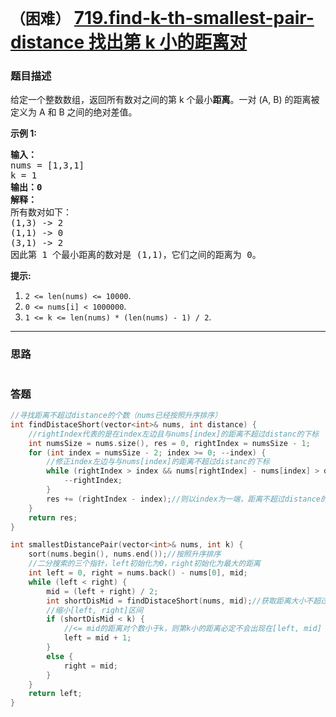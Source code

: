 # `（困难）` [719.find-k-th-smallest-pair-distance 找出第 k 小的距离对](https://leetcode-cn.com/problems/find-k-th-smallest-pair-distance/)

### 题目描述
<p>给定一个整数数组，返回所有数对之间的第 k 个最小<strong>距离</strong>。一对 (A, B) 的距离被定义为 A 和 B 之间的绝对差值。</p>

<p><strong>示例 1:</strong></p>

<pre><strong>输入：</strong>
nums = [1,3,1]
k = 1
<strong>输出：0</strong> 
<strong>解释：</strong>
所有数对如下：
(1,3) -&gt; 2
(1,1) -&gt; 0
(3,1) -&gt; 2
因此第 1 个最小距离的数对是 (1,1)，它们之间的距离为 0。
</pre>

<p><strong>提示:</strong></p>

<ol>
	<li><code>2 &lt;= len(nums) &lt;= 10000</code>.</li>
	<li><code>0 &lt;= nums[i] &lt; 1000000</code>.</li>
	<li><code>1 &lt;= k &lt;= len(nums) * (len(nums) - 1) / 2</code>.</li>
</ol>


---
### 思路
```
```

### 答题
``` C++
//寻找距离不超过distance的个数（nums已经按照升序排序）
int findDistaceShort(vector<int>& nums, int distance) {
	//rightIndex代表的是在index左边且与nums[index]的距离不超过distanc的下标
	int numsSize = nums.size(), res = 0, rightIndex = numsSize - 1;
	for (int index = numsSize - 2; index >= 0; --index) {
		//修正index左边与与nums[index]的距离不超过distanc的下标
		while (rightIndex > index && nums[rightIndex] - nums[index] > distance) {
			--rightIndex;
		}
		res += (rightIndex - index);//则以index为一端，距离不超过distance的个数就是rightIndex - index
	}
	return res;
}

int smallestDistancePair(vector<int>& nums, int k) {
	sort(nums.begin(), nums.end());//按照升序排序
	//二分搜索的三个指针，left初始化为0，right初始化为最大的距离
	int left = 0, right = nums.back() - nums[0], mid;
	while (left < right) {
		mid = (left + right) / 2;
		int shortDisMid = findDistaceShort(nums, mid);//获取距离大小不超过k的距离对的个数
		//缩小[left, right]区间
		if (shortDisMid < k) {
			//<= mid的距离对个数小于k，则第k小的距离必定不会出现在[left, mid]
			left = mid + 1;
		}
		else {
			right = mid;
		}
	}
	return left;
}
```

